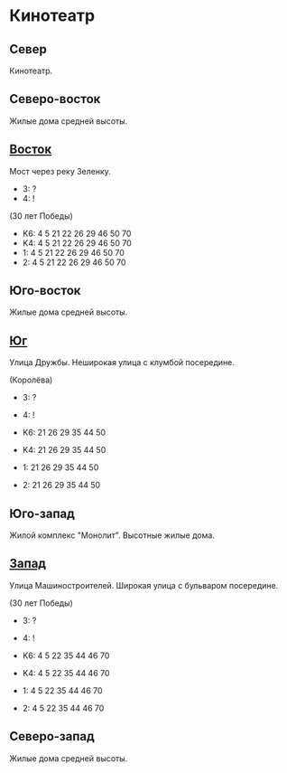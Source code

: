 # Кинотеатр

## Север

Кинотеатр.

## Северо-восток

Жилые дома средней высоты.

## [Восток](./10545050.md)

Мост через реку Зеленку.

* 3:    ?
* 4:    !

(30 лет Победы)

* K6:   4   5   21  22  26  29  46  50  70
* K4:   4   5   21  22  26  29  46  50  70
* 1:    4   5   21  22  26  29  46  50  70
* 2:    4   5   21  22  26  29  46  50  70

## Юго-восток

Жилые дома средней высоты.

## [Юг](./10530060.md)

Улица Дружбы.
Неширокая улица с клумбой посередине.

(Королёва)

* 3:    ?
* 4:    !

* K6:   21  26  29  35  44  50
* K4:   21  26  29  35  44  50
* 1:    21  26  29  35  44  50
* 2:    21  26  29  35  44  50

## Юго-запад

Жилой комплекс "Монолит".
Высотные жилые дома.

## [Запад](./10520050.md)

Улица Машиностроителей.
Широкая улица с бульваром посередине.

(30 лет Победы)

* 3:    ?
* 4:    !

* K6:   4   5   22  35  44  46  70
* K4:   4   5   22  35  44  46  70
* 1:    4   5   22  35  44  46  70
* 2:    4   5   22  35  44  46  70

## Северо-запад

Жилые дома средней высоты.
